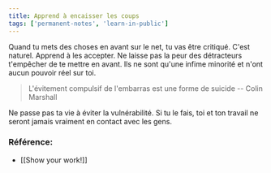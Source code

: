 ```yaml
---
title: Apprend à encaisser les coups
tags: ['permanent-notes', 'learn-in-public']
---
```


Quand tu mets des choses en avant sur le net, tu vas être critiqué. C'est naturel. Apprend à les accepter. Ne laisse pas la peur des détracteurs t'empêcher de te mettre en avant. Ils ne sont qu'une infime minorité et n'ont aucun pouvoir réel sur toi.

> L'évitement compulsif de l'embarras est une forme de suicide -- Colin Marshall

Ne passe pas ta vie à éviter la vulnérabilité. Si tu le fais, toi et ton travail ne seront jamais vraiment en contact avec les gens. 


### Référence:
- [[Show your work!]]
